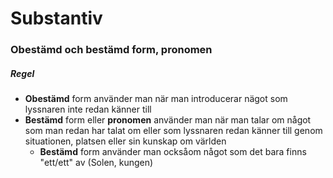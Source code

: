 # Substantiv
### Obestämd och bestämd form, pronomen
##### Regel
- **Obestämd** form använder man när man introducerar nägot som lyssnaren inte redan känner till
- **Bestämd** form eller **pronomen** använder man när man talar om något som man redan har talat om eller som lyssnaren redan känner till genom situationen, platsen eller sin kunskap om världen
	- **Bestämd** form använder man ocksåom något som det bara finns "ett/ett" av (Solen, kungen)
